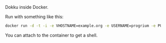 Dokku inside Docker.

Run with something like this:

```bash
docker run -d -t -i -e VHOSTNAME=example.org -e USERNAME=progrium -e PUBKEY='your ssh pubkey here' --privileged -p 22 -p 80 --name dokku lukas2511/dokku
```

You can attach to the container to get a shell.
